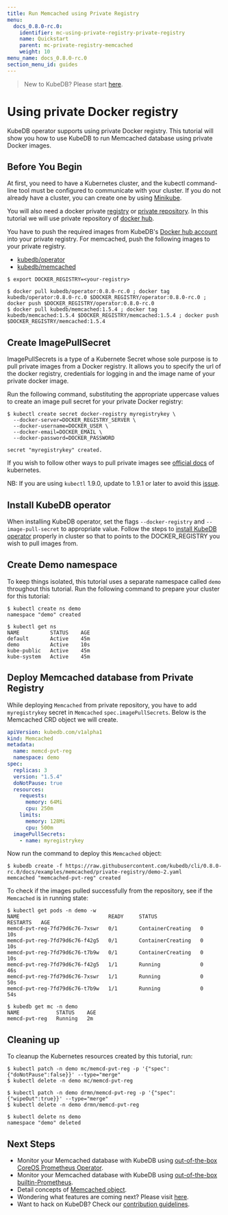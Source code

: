 ```yaml
---
title: Run Memcached using Private Registry
menu:
  docs_0.8.0-rc.0:
    identifier: mc-using-private-registry-private-registry
    name: Quickstart
    parent: mc-private-registry-memcached
    weight: 10
menu_name: docs_0.8.0-rc.0
section_menu_id: guides
---
```


> New to KubeDB? Please start [here](/docs/concepts/README.md).

# Using private Docker registry

KubeDB operator supports using private Docker registry. This tutorial will show you how to use KubeDB to run Memcached database using private Docker images.

## Before You Begin

At first, you need to have a Kubernetes cluster, and the kubectl command-line tool must be configured to communicate with your cluster. If you do not already have a cluster, you can create one by using [Minikube](https://github.com/kubernetes/minikube).

You will also need a docker private [registry](https://docs.docker.com/registry/) or [private repository](https://docs.docker.com/docker-hub/repos/#private-repositories).  In this tutorial we will use private repository of [docker hub](https://hub.docker.com/).

You have to push the required images from KubeDB's [Docker hub account](https://hub.docker.com/r/kubedb/) into your private registry. For memcached, push the following images to your private registry.

- [kubedb/operator](https://hub.docker.com/r/kubedb/operator)
- [kubedb/memcached](https://hub.docker.com/r/kubedb/memcached)

```console
$ export DOCKER_REGISTRY=<your-registry>

$ docker pull kubedb/operator:0.8.0-rc.0 ; docker tag kubedb/operator:0.8.0-rc.0 $DOCKER_REGISTRY/operator:0.8.0-rc.0 ; docker push $DOCKER_REGISTRY/operator:0.8.0-rc.0
$ docker pull kubedb/memcached:1.5.4 ; docker tag kubedb/memcached:1.5.4 $DOCKER_REGISTRY/memcached:1.5.4 ; docker push $DOCKER_REGISTRY/memcached:1.5.4
```

## Create ImagePullSecret

ImagePullSecrets is a type of a Kubernete Secret whose sole purpose is to pull private images from a Docker registry. It allows you to specify the url of the docker registry, credentials for logging in and the image name of your private docker image.

Run the following command, substituting the appropriate uppercase values to create an image pull secret for your private Docker registry:

```console
$ kubectl create secret docker-registry myregistrykey \
  --docker-server=DOCKER_REGISTRY_SERVER \
  --docker-username=DOCKER_USER \
  --docker-email=DOCKER_EMAIL \
  --docker-password=DOCKER_PASSWORD

secret "myregistrykey" created.
```

If you wish to follow other ways to pull private images see [official docs](https://kubernetes.io/docs/concepts/containers/images/) of kubernetes.

NB: If you are using `kubectl` 1.9.0, update to 1.9.1 or later to avoid this [issue](https://github.com/kubernetes/kubernetes/issues/57427).

## Install KubeDB operator

When installing KubeDB operator, set the flags `--docker-registry` and `--image-pull-secret` to appropriate value. Follow the steps to [install KubeDB operator](/docs/setup/install.md) properly in cluster so that to points to the DOCKER_REGISTRY you wish to pull images from.

## Create Demo namespace

To keep things isolated, this tutorial uses a separate namespace called `demo` throughout this tutorial. Run the following command to prepare your cluster for this tutorial:

```console
$ kubectl create ns demo
namespace "demo" created

$ kubectl get ns
NAME          STATUS    AGE
default       Active    45m
demo          Active    10s
kube-public   Active    45m
kube-system   Active    45m
```

## Deploy Memcached database from Private Registry

While deploying `Memcached` from private repository, you have to add `myregistrykey` secret in `Memcached` `spec.imagePullSecrets`.
Below is the Memcached CRD object we will create.

```yaml
apiVersion: kubedb.com/v1alpha1
kind: Memcached
metadata:
  name: memcd-pvt-reg
  namespace: demo
spec:
  replicas: 3
  version: "1.5.4"
  doNotPause: true
  resources:
    requests:
      memory: 64Mi
      cpu: 250m
    limits:
      memory: 128Mi
      cpu: 500m
  imagePullSecrets:
    - name: myregistrykey
```

Now run the command to deploy this `Memcached` object:

```console
$ kubedb create -f https://raw.githubusercontent.com/kubedb/cli/0.8.0-rc.0/docs/examples/memcached/private-registry/demo-2.yaml
memcached "memcached-pvt-reg" created
```

To check if the images pulled successfully from the repository, see if the `Memcached` is in running state:

```console
$ kubectl get pods -n demo -w
NAME                             READY     STATUS              RESTARTS   AGE
memcd-pvt-reg-7fd79d6c76-7xswr   0/1       ContainerCreating   0          10s
memcd-pvt-reg-7fd79d6c76-f42g5   0/1       ContainerCreating   0          10s
memcd-pvt-reg-7fd79d6c76-t7b9w   0/1       ContainerCreating   0          10s
memcd-pvt-reg-7fd79d6c76-f42g5   1/1       Running             0          46s
memcd-pvt-reg-7fd79d6c76-7xswr   1/1       Running             0          50s
memcd-pvt-reg-7fd79d6c76-t7b9w   1/1       Running             0          54s

$ kubedb get mc -n demo
NAME            STATUS    AGE
memcd-pvt-reg   Running   2m
```

## Cleaning up

To cleanup the Kubernetes resources created by this tutorial, run:

```console
$ kubectl patch -n demo mc/memcd-pvt-reg -p '{"spec":{"doNotPause":false}}' --type="merge"
$ kubectl delete -n demo mc/memcd-pvt-reg

$ kubectl patch -n demo drmn/memcd-pvt-reg -p '{"spec":{"wipeOut":true}}' --type="merge"
$ kubectl delete -n demo drmn/memcd-pvt-reg

$ kubectl delete ns demo
namespace "demo" deleted
```

## Next Steps

- Monitor your Memcached database with KubeDB using [out-of-the-box CoreOS Prometheus Operator](/docs/guides/memcached/monitoring/using-coreos-prometheus-operator.md).
- Monitor your Memcached database with KubeDB using [out-of-the-box builtin-Prometheus](/docs/guides/memcached/monitoring/using-builtin-prometheus.md).
- Detail concepts of [Memcached object](/docs/concepts/databases/memcached.md).
- Wondering what features are coming next? Please visit [here](/docs/roadmap.md).
- Want to hack on KubeDB? Check our [contribution guidelines](/docs/CONTRIBUTING.md).
